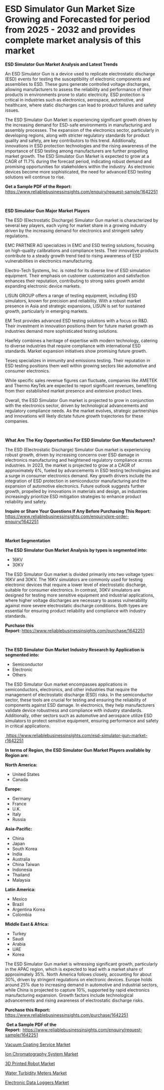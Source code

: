 <p><h1>ESD Simulator Gun Market Size Growing and Forecasted for period from 2025 - 2032 and provides complete market analysis of this market</h1></p><p><strong>ESD Simulator Gun Market Analysis and Latest Trends</strong></p>
<p><p>An ESD Simulator Gun is a device used to replicate electrostatic discharge (ESD) events for testing the susceptibility of electronic components and assemblies to ESD. These guns generate controlled voltage discharges, allowing manufacturers to assess the reliability and performance of their products in environments prone to static electricity. ESD protection is critical in industries such as electronics, aerospace, automotive, and healthcare, where static discharges can lead to product failures and safety issues.</p><p>The ESD Simulator Gun Market is experiencing significant growth driven by the increasing demand for ESD-safe environments in manufacturing and assembly processes. The expansion of the electronics sector, particularly in developing regions, along with stricter regulatory standards for product quality and safety, are key contributors to this trend. Additionally, innovations in ESD protection technologies and the rising awareness of the importance of ESD testing among manufacturers are further propelling market growth. The ESD Simulator Gun Market is expected to grow at a CAGR of 11.7% during the forecast period, indicating robust demand and promising opportunities for stakeholders within the industry. As electronic devices become more sophisticated, the need for advanced ESD testing solutions will continue to rise.</p></p>
<p><strong>Get a Sample PDF of the Report:&nbsp;</strong> <a href="https://www.reliablebusinessinsights.com/enquiry/request-sample/1642251?utm_campaign=1873&utm_medium=2&utm_source=Github&utm_content=ia&utm_term=22022025&utm_id=esd-simulator-gun">https://www.reliablebusinessinsights.com/enquiry/request-sample/1642251</a></p>
<p>&nbsp;</p>
<p><strong>ESD Simulator Gun Major Market Players</strong></p>
<p><p>The ESD (Electrostatic Discharge) Simulator Gun market is characterized by several key players, each vying for market share in a growing industry driven by the increasing demand for electronics and stringent safety regulations.</p><p>EMC PARTNER AG specializes in EMC and ESD testing solutions, focusing on high-quality calibrations and compliance tests. Their innovative products contribute to a steady growth trend tied to rising awareness of ESD vulnerabilities in electronics manufacturing.</p><p>Electro-Tech Systems, Inc. is noted for its diverse line of ESD simulation equipment. Their emphasis on customer customization and satisfaction enhances their reputation, contributing to strong sales growth amidst expanding electronic device markets.</p><p>LISUN GROUP offers a range of testing equipment, including ESD simulators, known for precision and reliability. With a robust market presence in Asia and strategic expansions, LISUN is set for sustained growth, particularly in emerging markets.</p><p>EM Test provides advanced ESD testing solutions with a focus on R&D. Their investment in innovation positions them for future market growth as industries demand more sophisticated testing solutions.</p><p>Haefely combines a heritage of expertise with modern technology, catering to diverse industries that require compliance with international ESD standards. Market expansion initiatives show promising future growth.</p><p>Teseq specializes in immunity and emissions testing. Their reputation in ESD testing positions them well within growing sectors like automotive and consumer electronics.</p><p>While specific sales revenue figures can fluctuate, companies like AMETEK and Thermo KeyTek are expected to report significant revenues, benefiting from their established market presence and extensive product lines.</p><p>Overall, the ESD Simulator Gun market is projected to grow in conjunction with the electronics sector, driven by technological advancements and regulatory compliance needs. As the market evolves, strategic partnerships and innovations will likely dictate future growth trajectories for these companies.</p></p>
<p>&nbsp;</p>
<p><strong>What Are The Key Opportunities For ESD Simulator Gun Manufacturers?</strong></p>
<p><p>The ESD (Electrostatic Discharge) Simulator Gun market is experiencing robust growth, driven by increasing concerns over ESD damage in electronics manufacturing and heightened regulatory compliance across industries. In 2023, the market is projected to grow at a CAGR of approximately 6%, fueled by advancements in ESD testing technologies and a surge in consumer electronics demand. Key growth drivers include the integration of ESD protection in semiconductor manufacturing and the expansion of automotive electronics. Future outlook suggests further growth, propelled by innovations in materials and design, as industries increasingly prioritize ESD mitigation strategies to enhance product reliability and safety.</p></p>
<p><strong>Inquire or Share Your Questions If Any Before Purchasing This Report:</strong> <a href="https://www.reliablebusinessinsights.com/enquiry/pre-order-enquiry/1642251?utm_campaign=1873&utm_medium=2&utm_source=Github&utm_content=ia&utm_term=22022025&utm_id=esd-simulator-gun">https://www.reliablebusinessinsights.com/enquiry/pre-order-enquiry/1642251</a></p>
<p>&nbsp;</p>
<p><strong>Market Segmentation</strong></p>
<p><strong>The ESD Simulator Gun Market Analysis by types is segmented into:</strong></p>
<p><ul><li>16KV</li><li>30KV</li></ul></p>
<p><p>The ESD Simulator Gun market is divided primarily into two voltage types: 16KV and 30KV. The 16KV simulators are commonly used for testing electronic devices that require a lower level of electrostatic discharge, suitable for consumer electronics. In contrast, 30KV simulators are designed for testing more sensitive equipment and industrial applications, where higher voltage discharges are necessary to assess vulnerability against more severe electrostatic discharge conditions. Both types are essential for ensuring product reliability and compliance with industry standards.</p></p>
<p><strong>Purchase this Report:&nbsp;</strong><a href="https://www.reliablebusinessinsights.com/purchase/1642251?utm_campaign=1873&utm_medium=2&utm_source=Github&utm_content=ia&utm_term=22022025&utm_id=esd-simulator-gun">https://www.reliablebusinessinsights.com/purchase/1642251</a></p>
<p>&nbsp;</p>
<p><strong>The ESD Simulator Gun Market Industry Research by Application is segmented into:</strong></p>
<p><ul><li>Semiconductor</li><li>Electronic</li><li>Others</li></ul></p>
<p><p>The ESD Simulator Gun market encompasses applications in semiconductors, electronics, and other industries that require the management of electrostatic discharge (ESD) risks. In the semiconductor sector, these tools are crucial for testing and ensuring the reliability of components against ESD damage. In electronics, they help manufacturers validate device robustness and compliance with industry standards. Additionally, other sectors such as automotive and aerospace utilize ESD simulators to protect sensitive equipment, ensuring performance and safety in critical applications.</p></p>
<p><a href="https://www.reliablebusinessinsights.com/esd-simulator-gun-market-r1642251?utm_campaign=1873&utm_medium=2&utm_source=Github&utm_content=ia&utm_term=22022025&utm_id=esd-simulator-gun">&nbsp;https://www.reliablebusinessinsights.com/esd-simulator-gun-market-r1642251</a></p>
<p><strong>In terms of Region, the ESD Simulator Gun Market Players available by Region are:</strong></p>
<p>
    <p> <strong> North America: </strong>
        <ul>
            <li>United States</li>
            <li>Canada</li>
        </ul>
        </p> 
    <p> <strong> Europe: </strong>
        <ul>
            <li>Germany</li>
            <li>France</li>
            <li>U.K.</li>
            <li>Italy</li>
            <li>Russia</li>
        </ul>
        </p> 
    <p> <strong> Asia-Pacific: </strong>
        <ul>
            <li>China</li>
            <li>Japan</li>
            <li>South Korea</li>
            <li>India</li>
            <li>Australia</li>
            <li>China Taiwan</li>
            <li>Indonesia</li>
            <li>Thailand</li>
            <li>Malaysia</li>
        </ul>
        </p> 
    <p> <strong> Latin America: </strong>
        <ul>
            <li>Mexico</li>
            <li>Brazil</li>
            <li>Argentina Korea</li>
            <li>Colombia</li>
        </ul>
        </p> 
    <p> <strong> Middle East & Africa: </strong>
        <ul>
            <li>Turkey</li>
            <li>Saudi</li>
            <li>Arabia</li>
            <li>UAE</li>
            <li>Korea</li>
        </ul>
    </p>
    </p>
<p><p>The ESD Simulator Gun market is witnessing significant growth, particularly in the APAC region, which is expected to lead with a market share of approximately 35%. North America follows closely, accounting for about 30%, driven by stringent regulations on electronic devices. Europe holds around 25% due to increasing demand in automotive and industrial sectors, while China is projected to capture 10%, supported by rapid electronics manufacturing expansion. Growth factors include technological advancements and rising awareness of electrostatic discharge risks.</p></p>
<p><strong>Purchase this Report: </strong><a href="https://www.reliablebusinessinsights.com/purchase/1642251?utm_campaign=1873&utm_medium=2&utm_source=Github&utm_content=ia&utm_term=22022025&utm_id=esd-simulator-gun">https://www.reliablebusinessinsights.com/purchase/1642251</a></p>
<p>&nbsp;<strong>Get a Sample PDF of the Report:&nbsp;&nbsp;</strong><a href="https://www.reliablebusinessinsights.com/enquiry/request-sample/1642251?utm_campaign=1873&utm_medium=2&utm_source=Github&utm_content=ia&utm_term=22022025&utm_id=esd-simulator-gun">https://www.reliablebusinessinsights.com/enquiry/request-sample/1642251</a></p>
<p><strong></strong></p>
<p><p><a href="https://github.com/shirlantosx7/Market-Research-Report-List-1/blob/main/vacuum-coating-service-market.md?utm_campaign=1873&utm_medium=2&utm_source=Github&utm_content=ia&utm_term=22022025&utm_id=esd-simulator-gun">Vacuum Coating Service Market</a></p><p><a href="https://github.com/lanuskarnajc/Market-Research-Report-List-1/blob/main/ion-chromatography-system-market.md?utm_campaign=1873&utm_medium=2&utm_source=Github&utm_content=ia&utm_term=22022025&utm_id=esd-simulator-gun">Ion Chromatography System Market</a></p><p><a href="https://github.com/laatzdubosom/Market-Research-Report-List-1/blob/main/3d-printed-robot-market.md?utm_campaign=1873&utm_medium=2&utm_source=Github&utm_content=ia&utm_term=22022025&utm_id=esd-simulator-gun">3D Printed Robot Market</a></p><p><a href="https://github.com/ziwersekos/Market-Research-Report-List-1/blob/main/water-turbidity-meters-market.md?utm_campaign=1873&utm_medium=2&utm_source=Github&utm_content=ia&utm_term=22022025&utm_id=esd-simulator-gun">Water Turbidity Meters Market</a></p><p><a href="https://github.com/styeslobann2/Market-Research-Report-List-1/blob/main/electronic-data-loggers-market.md?utm_campaign=1873&utm_medium=2&utm_source=Github&utm_content=ia&utm_term=22022025&utm_id=esd-simulator-gun">Electronic Data Loggers Market</a></p></p>